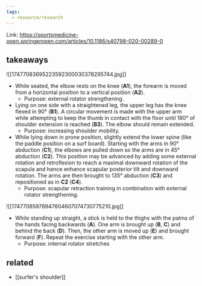 ```yaml
---
tags:
  - resource/research
---
```

Link: https://sportsmedicine-open.springeropen.com/articles/10.1186/s40798-020-00289-0

## takeaways

![[17477083695223592300030378295744.jpg]]

- While seated, the elbow rests on the knee (**A1**), the forearm is moved from a horizontal position to a vertical position (**A2**). 
	- Purpose: external rotator strengthening. 
- Lying on one side with a straightened leg, the upper leg has the knee flexed in 90° (**B1**). A circular movement is made with the upper arm while attempting to keep the thumb in contact with the floor until 180° of shoulder extension is reached (**B3**). The elbow should remain extended. 
	- Purpose: increasing shoulder mobility. 
- While lying down in prone position, slightly extend the lower spine (like the paddle position on a surf board). Starting with the arms in 90° abduction (**C1**), the elbows are pulled down so the arms are in 45° abduction (**C2**). This position may be advanced by adding some external rotation and retroflexion to reach a maximal downward rotation of the scapula and hence enhance scapular posterior tilt and downward rotation. The arms are then brought to 135° abduction (**C3**) and repositioned as in **C2** (**C4**). 
	- Purpose: scapular retraction training in combination with external rotator strengthening. 

![[17477085978947604607074730775210.jpg]]

- While standing up straight, a stick is held to the thighs with the palms of the hands facing backwards (**A**). One arm is brought up (**B**, **C**) and behind the back (**D**). Then, the other arm is moved up (**E**) and brought forward (**F**). Repeat the exercise starting with the other arm.
	- Purpose: internal rotator stretches
## related

- [[surfer's shoulder]]
